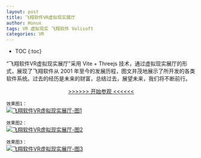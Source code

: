 ```yaml
---
layout: post
title: 飞翔软件VR虚拟现实展厅
author: Honux
tags: VR 虚拟现实 飞翔软件 Volisoft
categories: VR
---
```


* TOC
{:toc}

“飞翔软件VR虚拟现实展厅”采用 Vite + Threejs 技术，通过虚拟现实展厅的形式，展现了飞翔软件从 2001 年至今的发展历程，图文并茂地展示了所开发的各类软件系统。过去的经历是未来的财富，总结过去，展望未来，我们将不断前行。

<p style="text-align: center;">
    <a href="https://museum.ihonux.com:97/vr/volisoft/" target="_blank"> >>>>>> 开始参观 <<<<<< </a>
</p>


`效果图1：`<br/>
<a data-fancybox="gallery" href="{{'/vr-hall-volisoft-1.png' | prepend: site.imgrepo }}">
    <img src="{{'/small/vr-hall-volisoft-1.jpg' | prepend: site.imgrepo }}" alt="飞翔软件VR虚拟现实展厅-图1" />
</a>

`效果图2：`<br/>
<a data-fancybox="gallery" href="{{'/vr-hall-volisoft-2.png' | prepend: site.imgrepo }}">
    <img src="{{'/small/vr-hall-volisoft-2.jpg' | prepend: site.imgrepo }}" alt="飞翔软件VR虚拟现实展厅-图2" />
</a>

`效果图3：`<br/>
<a data-fancybox="gallery" href="{{'/vr-hall-volisoft-3.png' | prepend: site.imgrepo }}">
    <img src="{{'/small/vr-hall-volisoft-3.jpg' | prepend: site.imgrepo }}" alt="飞翔软件VR虚拟现实展厅-图3" />
</a>
